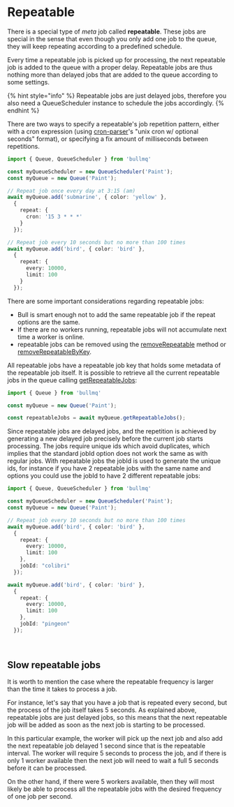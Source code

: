 # Repeatable

There is a special type of _meta_ job called **repeatable**. These jobs are special in the sense that even though you only add one job to the queue, they will keep repeating according to a predefined schedule.

Every time a repeatable job is picked up for processing, the next repeatable job is added to the queue with a proper delay. Repeatable jobs are thus nothing more than delayed jobs that are added to the queue according to some settings.

{% hint style="info" %}
Repeatable jobs are just delayed jobs, therefore you also need a QueueScheduler instance to schedule the jobs accordingly.
{% endhint %}

There are two ways to specify a repeatable's job repetition pattern, either with a cron expression \(using [cron-parser](https://www.npmjs.com/package/cron-parser)'s "unix cron w/ optional seconds" format\), or specifying a fix amount of milliseconds between repetitions.

```typescript
import { Queue, QueueScheduler } from 'bullmq'

const myQueueScheduler = new QueueScheduler('Paint');
const myQueue = new Queue('Paint');

// Repeat job once every day at 3:15 (am)
await myQueue.add('submarine', { color: 'yellow' }, 
  {
    repeat: {
      cron: '15 3 * * *'
    }
  });

// Repeat job every 10 seconds but no more than 100 times
await myQueue.add('bird', { color: 'bird' }, 
  {
    repeat: {
      every: 10000,
      limit: 100
    }
  });
```

There are some important considerations regarding repeatable jobs:

* Bull is smart enough not to add the same repeatable job if the repeat options are the same.
* If there are no workers running, repeatable jobs will not accumulate next time a worker is online.
* repeatable jobs can be removed using the [removeRepeatable](https://github.com/taskforcesh/bullmq/blob/master/docs/gitbook/api/bullmq.queue.removerepeatable.md) method or [removeRepeatableByKey](https://github.com/taskforcesh/bullmq/blob/master/docs/gitbook/api/bullmq.queue.removerepeatablebykey.md).

All repeatable jobs have a repeatable job key that holds some metadata of the repeatable job itself. It is possible to retrieve all the current repeatable jobs in the queue calling [getRepeatableJobs](https://github.com/taskforcesh/bullmq/blob/master/docs/gitbook/api/bullmq.queue.getrepeatablejobs.md):

```typescript
import { Queue } from 'bullmq'

const myQueue = new Queue('Paint');

const repeatableJobs = await myQueue.getRepeatableJobs();

```

Since repeatable jobs are delayed jobs, and the repetition is achieved by generating a new delayed job precisely before the current job starts processing. The jobs require unique ids which avoid duplicates, which implies that the standard jobId option does not work the same as with regular jobs. With repeatable jobs the jobId is used to generate the unique ids, for instance if you have 2 repeatable jobs with the same name and options you could use the jobId to have 2 different repeatable jobs:

```typescript
import { Queue, QueueScheduler } from 'bullmq'

const myQueueScheduler = new QueueScheduler('Paint');
const myQueue = new Queue('Paint');

// Repeat job every 10 seconds but no more than 100 times
await myQueue.add('bird', { color: 'bird' }, 
  {
    repeat: {
      every: 10000,
      limit: 100
    },
    jobId: "colibri"
  });

await myQueue.add('bird', { color: 'bird' }, 
  {
    repeat: {
      every: 10000,
      limit: 100
    },
    jobId: "pingeon"
  });
  
  
```

## Slow repeatable jobs

It is worth to mention the case where the repeatable frequency is larger than the time it takes to process a job.

For instance, let's say that you have a job that is repeated every second, but the process of the job itself takes 5 seconds. As explained above, repeatable jobs are just delayed jobs, so this means that the next repeatable job will be added as soon as the next job is starting to be processed.

In this particular example, the worker will pick up the next job and also add the next repeatable job delayed 1 second since that is the repeatable interval. The worker will require 5 seconds to process the job, and if there is only 1 worker available then the next job will need to wait a full 5 seconds before it can be processed.

On the other hand, if there were 5 workers available, then they will most likely be able to process all the repeatable jobs with the desired frequency of one job per second.

